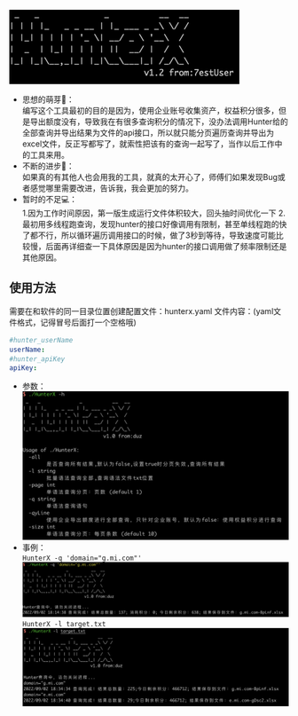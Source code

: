 ![](./img/logo.png)
- 思想的萌芽🌱：  
编写这个工具最初的目的是因为，使用企业账号收集资产，权益积分很多，但是导出额度没有，导致我在有很多查询积分的情况下，没办法调用Hunter给的全部查询并导出结果为文件的api接口，所以就只能分页遍历查询并导出为excel文件，反正写都写了，就索性把该有的查询一起写了，当作以后工作中的工具来用。  
- 不断的进步💪：  
如果真的有其他人也会用我的工具，就真的太开心了，师傅们如果发现Bug或者感觉哪里需要改进，告诉我，我会更加的努力。
- 暂时的不足💻：  
1.因为工作时间原因，第一版生成运行文件体积较大，回头抽时间优化一下 2.最初用多线程跑查询，发现hunter的接口好像调用有限制，甚至单线程跑的快了都不行，所以循环遍历调用接口的时候，做了3秒到等待，导致速度可能比较慢，后面再详细查一下具体原因是因为hunter的接口调用做了频率限制还是其他原因。
## 使用方法
需要在和软件的同一目录位置创建配置文件：hunterx.yaml
文件内容：(yaml文件格式，记得冒号后面打一个空格哦)
```yaml
#hunter_userName
userName: 
#hunter_apiKey
apiKey: 
```
- 参数：
![](./img/-h.png)
- 事例：  
`HunterX -q 'domain="g.mi.com"'`  
![](./img/-q.png)  
`HunterX -l target.txt`  
![](./img/-l.png)